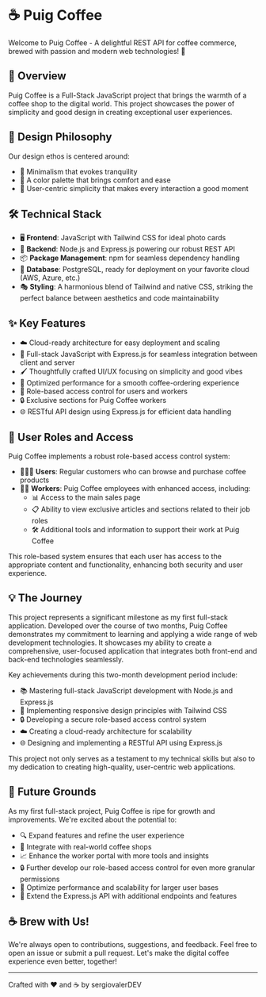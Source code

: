 # ☕ Puig Coffee

Welcome to Puig Coffee - A delightful REST API for coffee commerce, brewed with passion and modern web technologies! 🚀

## 🌟 Overview

Puig Coffee is a Full-Stack JavaScript project that brings the warmth of a coffee shop to the digital world. This project showcases the power of simplicity and good design in creating exceptional user experiences.

## 🎨 Design Philosophy

Our design ethos is centered around:
- 🍃 Minimalism that evokes tranquility
- 🎨 A color palette that brings comfort and ease
- 👥 User-centric simplicity that makes every interaction a good moment

## 🛠 Technical Stack

- 🖥 **Frontend**: JavaScript with Tailwind CSS for ideal photo cards
- 🔧 **Backend**: Node.js and Express.js powering our robust REST API
- 📦 **Package Management**: npm for seamless dependency handling
- 💾 **Database**: PostgreSQL, ready for deployment on your favorite cloud (AWS, Azure, etc.)
- 🎭 **Styling**: A harmonious blend of Tailwind and native CSS, striking the perfect balance between aesthetics and code maintainability

## ✨ Key Features

- ☁️ Cloud-ready architecture for easy deployment and scaling
- 🔄 Full-stack JavaScript with Express.js for seamless integration between client and server
- 🖌 Thoughtfully crafted UI/UX focusing on simplicity and good vibes
- 🚀 Optimized performance for a smooth coffee-ordering experience
- 👤 Role-based access control for users and workers
- 🔒 Exclusive sections for Puig Coffee workers
- 🌐 RESTful API design using Express.js for efficient data handling

## 🔐 User Roles and Access

Puig Coffee implements a robust role-based access control system:

- 🧑‍🤝‍🧑 **Users**: Regular customers who can browse and purchase coffee products
- 👨‍🍳 **Workers**: Puig Coffee employees with enhanced access, including:
  - 📊 Access to the main sales page
  - 📋 Ability to view exclusive articles and sections related to their job roles
  - 🛠 Additional tools and information to support their work at Puig Coffee

This role-based system ensures that each user has access to the appropriate content and functionality, enhancing both security and user experience.

## 💡 The Journey

This project represents a significant milestone as my first full-stack application. Developed over the course of two months, Puig Coffee demonstrates my commitment to learning and applying a wide range of web development technologies. It showcases my ability to create a comprehensive, user-focused application that integrates both front-end and back-end technologies seamlessly.

Key achievements during this two-month development period include:
- 📚 Mastering full-stack JavaScript development with Node.js and Express.js
- 🎨 Implementing responsive design principles with Tailwind CSS
- 🔒 Developing a secure role-based access control system
- ☁️ Creating a cloud-ready architecture for scalability
- 🌐 Designing and implementing a RESTful API using Express.js

This project not only serves as a testament to my technical skills but also to my dedication to creating high-quality, user-centric web applications.

## 🌱 Future Grounds

As my first full-stack project, Puig Coffee is ripe for growth and improvements. We're excited about the potential to:
- 🔍 Expand features and refine the user experience
- 🤝 Integrate with real-world coffee shops
- 📈 Enhance the worker portal with more tools and insights
- 🔒 Further develop our role-based access control for even more granular permissions
- 🚀 Optimize performance and scalability for larger user bases
- 🔧 Extend the Express.js API with additional endpoints and features

## ☕ Brew with Us!

We're always open to contributions, suggestions, and feedback. Feel free to open an issue or submit a pull request. Let's make the digital coffee experience even better, together!

---

Crafted with ❤️ and ☕ by sergiovalerDEV
